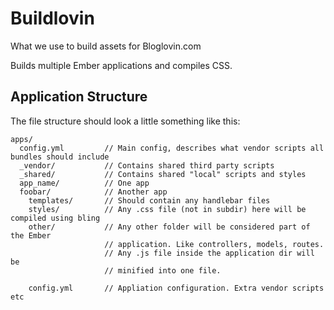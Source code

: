 # Buildlovin

What we use to build assets for Bloglovin.com

Builds multiple Ember applications and compiles CSS.

## Application Structure

The file structure should look a little something like this:

```
apps/
  config.yml         // Main config, describes what vendor scripts all bundles should include
  _vendor/           // Contains shared third party scripts
  _shared/           // Contains shared "local" scripts and styles
  app_name/          // One app
  foobar/            // Another app
    templates/       // Should contain any handlebar files
    styles/          // Any .css file (not in subdir) here will be compiled using bling
    other/           // Any other folder will be considered part of the Ember
                     // application. Like controllers, models, routes.
                     // Any .js file inside the application dir will be
                     // minified into one file.

    config.yml       // Appliation configuration. Extra vendor scripts etc
```

